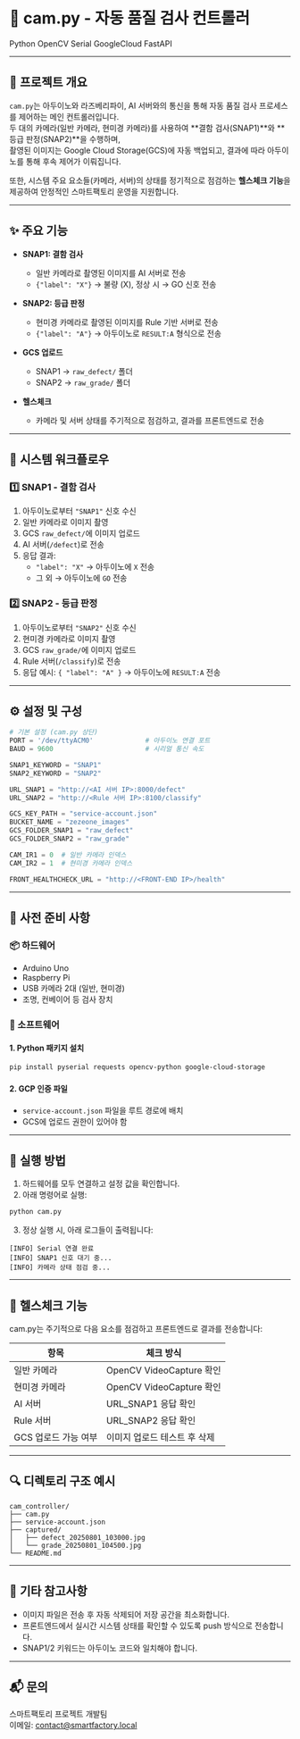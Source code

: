 # 🎥 cam.py - 자동 품질 검사 컨트롤러

Python OpenCV Serial GoogleCloud FastAPI

---

## 🎯 프로젝트 개요

`cam.py`는 아두이노와 라즈베리파이, AI 서버와의 통신을 통해 자동 품질 검사 프로세스를 제어하는 메인 컨트롤러입니다.  
두 대의 카메라(일반 카메라, 현미경 카메라)를 사용하여 **결함 검사(SNAP1)**와 **등급 판정(SNAP2)**을 수행하며,  
촬영된 이미지는 Google Cloud Storage(GCS)에 자동 백업되고, 결과에 따라 아두이노를 통해 후속 제어가 이뤄집니다.

또한, 시스템 주요 요소들(카메라, 서버)의 상태를 정기적으로 점검하는 **헬스체크 기능**을 제공하여 안정적인 스마트팩토리 운영을 지원합니다.

---

## ✨ 주요 기능

- **SNAP1: 결함 검사**
  - 일반 카메라로 촬영된 이미지를 AI 서버로 전송
  - `{"label": "X"}` → 불량 (X), 정상 시 → GO 신호 전송

- **SNAP2: 등급 판정**
  - 현미경 카메라로 촬영된 이미지를 Rule 기반 서버로 전송
  - `{"label": "A"}` → 아두이노로 `RESULT:A` 형식으로 전송

- **GCS 업로드**
  - SNAP1 → `raw_defect/` 폴더
  - SNAP2 → `raw_grade/` 폴더

- **헬스체크**
  - 카메라 및 서버 상태를 주기적으로 점검하고, 결과를 프론트엔드로 전송

---

## 🧭 시스템 워크플로우

### 1️⃣ SNAP1 - 결함 검사

1. 아두이노로부터 `"SNAP1"` 신호 수신
2. 일반 카메라로 이미지 촬영
3. GCS `raw_defect/`에 이미지 업로드
4. AI 서버(`/defect`)로 전송
5. 응답 결과:
   - `"label": "X"` → 아두이노에 `X` 전송
   - 그 외 → 아두이노에 `GO` 전송

### 2️⃣ SNAP2 - 등급 판정

1. 아두이노로부터 `"SNAP2"` 신호 수신
2. 현미경 카메라로 이미지 촬영
3. GCS `raw_grade/`에 이미지 업로드
4. Rule 서버(`/classify`)로 전송
5. 응답 예시: `{ "label": "A" }` → 아두이노에 `RESULT:A` 전송

---

## ⚙️ 설정 및 구성

```python
# 기본 설정 (cam.py 상단)
PORT = '/dev/ttyACM0'             # 아두이노 연결 포트
BAUD = 9600                       # 시리얼 통신 속도

SNAP1_KEYWORD = "SNAP1"
SNAP2_KEYWORD = "SNAP2"

URL_SNAP1 = "http://<AI 서버 IP>:8000/defect"
URL_SNAP2 = "http://<Rule 서버 IP>:8100/classify"

GCS_KEY_PATH = "service-account.json"
BUCKET_NAME = "zezeone_images"
GCS_FOLDER_SNAP1 = "raw_defect"
GCS_FOLDER_SNAP2 = "raw_grade"

CAM_IR1 = 0  # 일반 카메라 인덱스
CAM_IR2 = 1  # 현미경 카메라 인덱스

FRONT_HEALTHCHECK_URL = "http://<FRONT-END IP>/health"
```

---

## 🧰 사전 준비 사항

### 📦 하드웨어
- Arduino Uno
- Raspberry Pi
- USB 카메라 2대 (일반, 현미경)
- 조명, 컨베이어 등 검사 장치

### 🧪 소프트웨어

#### 1. Python 패키지 설치
```bash
pip install pyserial requests opencv-python google-cloud-storage
```

#### 2. GCP 인증 파일
- `service-account.json` 파일을 루트 경로에 배치
- GCS에 업로드 권한이 있어야 함

---

## 🚀 실행 방법

1. 하드웨어를 모두 연결하고 설정 값을 확인합니다.
2. 아래 명령어로 실행:
```bash
python cam.py
```
3. 정상 실행 시, 아래 로그들이 출력됩니다:
```
[INFO] Serial 연결 완료
[INFO] SNAP1 신호 대기 중...
[INFO] 카메라 상태 점검 중...
```

---

## 📡 헬스체크 기능

cam.py는 주기적으로 다음 요소를 점검하고 프론트엔드로 결과를 전송합니다:

| 항목             | 체크 방식                     |
|------------------|-------------------------------|
| 일반 카메라       | OpenCV VideoCapture 확인       |
| 현미경 카메라     | OpenCV VideoCapture 확인       |
| AI 서버           | URL_SNAP1 응답 확인            |
| Rule 서버         | URL_SNAP2 응답 확인            |
| GCS 업로드 가능 여부 | 이미지 업로드 테스트 후 삭제      |

---

## 🔍 디렉토리 구조 예시

```
cam_controller/
├── cam.py
├── service-account.json
├── captured/
│   ├── defect_20250801_103000.jpg
│   └── grade_20250801_104500.jpg
└── README.md
```

---

## 📝 기타 참고사항

- 이미지 파일은 전송 후 자동 삭제되어 저장 공간을 최소화합니다.
- 프론트엔드에서 실시간 시스템 상태를 확인할 수 있도록 push 방식으로 전송합니다.
- SNAP1/2 키워드는 아두이노 코드와 일치해야 합니다.

---

## 📬 문의

스마트팩토리 프로젝트 개발팀  
이메일: contact@smartfactory.local
